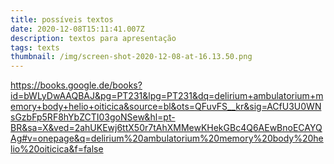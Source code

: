 ```yaml
---
title: possíveis textos
date: 2020-12-08T15:11:41.007Z
description: textos para apresentação
tags: texts
thumbnail: /img/screen-shot-2020-12-08-at-16.13.50.png
---
```

https://books.google.de/books?id=bWLyDwAAQBAJ&pg=PT231&lpg=PT231&dq=delirium+ambulatorium+memory+body+helio+oiticica&source=bl&ots=QFuvFS__kr&sig=ACfU3U0WNsGzbFp5RF8hYbZCTI03goNSew&hl=pt-BR&sa=X&ved=2ahUKEwj6ttX50r7tAhXMMewKHekGBc4Q6AEwBnoECAYQAg#v=onepage&q=delirium%20ambulatorium%20memory%20body%20helio%20oiticica&f=false